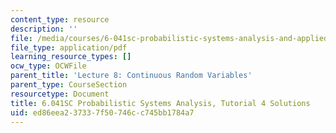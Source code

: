 ```yaml
---
content_type: resource
description: ''
file: /media/courses/6-041sc-probabilistic-systems-analysis-and-applied-probability-fall-2013/ed86eea237337f50746cc745bb1784a7_MIT6_041SCF13_tut04_sol.pdf
file_type: application/pdf
learning_resource_types: []
ocw_type: OCWFile
parent_title: 'Lecture 8: Continuous Random Variables'
parent_type: CourseSection
resourcetype: Document
title: 6.041SC Probabilistic Systems Analysis, Tutorial 4 Solutions
uid: ed86eea2-3733-7f50-746c-c745bb1784a7
---
```

